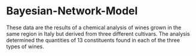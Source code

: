 # Bayesian-Network-Model

These data are the results of a chemical analysis of wines grown in the same region in Italy but derived from three different cultivars.
The analysis determined the quantities of 13 constituents found in each of the three types of wines.
